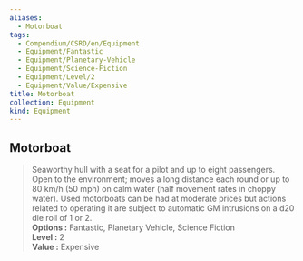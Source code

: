 ```yaml
---
aliases:
  - Motorboat
tags:
  - Compendium/CSRD/en/Equipment
  - Equipment/Fantastic
  - Equipment/Planetary-Vehicle
  - Equipment/Science-Fiction
  - Equipment/Level/2
  - Equipment/Value/Expensive
title: Motorboat
collection: Equipment
kind: Equipment
---
```

## Motorboat  
  
>Seaworthy hull with a seat for a pilot and up to eight passengers. Open to the environment; moves a long distance each round or up to 80 km/h (50 mph) on calm water (half movement rates in choppy water). Used motorboats can be had at moderate prices but actions related to operating it are subject to automatic GM intrusions on a d20 die roll of 1 or 2.  
> **Options :** Fantastic, Planetary Vehicle, Science Fiction  
> **Level :** 2  
> **Value :** Expensive